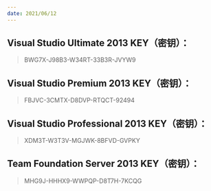 ```yaml
---
date: 2021/06/12
---
```

## Visual Studio Ultimate 2013 KEY（密钥）：
> BWG7X-J98B3-W34RT-33B3R-JVYW9  

## Visual Studio Premium 2013 KEY（密钥）：
> FBJVC-3CMTX-D8DVP-RTQCT-92494  

## Visual Studio Professional 2013 KEY（密钥）：
> XDM3T-W3T3V-MGJWK-8BFVD-GVPKY  

## Team Foundation Server 2013 KEY（密钥）：
> MHG9J-HHHX9-WWPQP-D8T7H-7KCQG  